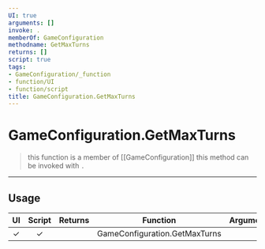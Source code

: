 ```yaml
---
UI: true
arguments: []
invoke: .
memberOf: GameConfiguration
methodname: GetMaxTurns
returns: []
script: true
tags:
- GameConfiguration/_function
- function/UI
- function/script
title: GameConfiguration.GetMaxTurns
---
```

# GameConfiguration.GetMaxTurns
> this function is a member of [[GameConfiguration]]
> this method can be invoked with `.`
-----
## Usage
|  UI | Script | Returns | Function | Arguments |
|:---:|:------:|-------:|:--------:|:---------|
|✓|✓||GameConfiguration.GetMaxTurns||
